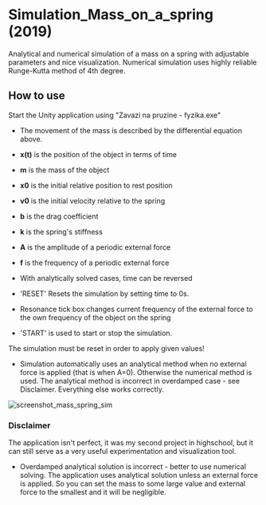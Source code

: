 # Simulation_Mass_on_a_spring (2019)
Analytical and numerical simulation of a mass on a spring with adjustable parameters and nice visualization. Numerical simulation uses highly reliable Runge-Kutta method of 4th degree.

## How to use
Start the Unity application using "Zavazi na pruzine - fyzika.exe"

- The movement of the mass is described by the differential equation above.
- **x(t)** is the position of the object in terms of time
- **m** is the mass of the object
- **x0** is the initial relative position to rest position
- **v0** is the initial velocity relative to the spring
- **b** is the drag coefficient
- **k** is the spring's stiffness
- **A** is the amplitude of a periodic external force
- **f** is the frequency of a periodic external force
- With analytically solved cases, time can be reversed

- 'RESET' Resets the simulation by setting time to 0s.
- Resonance tick box changes current frequency of the external force to the own frequency of the object on the spring
- 'START' is used to start or stop the simulation.

The simulation must be reset in order to apply given values!

- Simulation automatically uses an analytical method when no external force is applied (that is when A=0). Otherwise the numerical method is used. The analytical method is incorrect in overdamped case - see Disclaimer. Everything else works correctly.

![screenshot_mass_spring_sim](https://user-images.githubusercontent.com/43809508/139278711-18033059-6ba9-409e-9c20-4a469eca380f.png)

### Disclaimer
The application isn't perfect, it was my second project in highschool, but it can still serve as a very useful experimentation and visualization tool.
* Overdamped analytical solution is incorrect - better to use numerical solving. The application uses analytical solution unless an external force is applied. So you can set the mass to some large value and external force to the smallest and it will be negligible.

